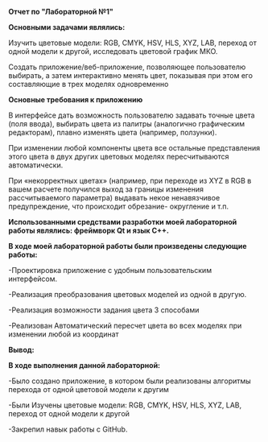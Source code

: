 **Отчет по "Лабораторной №1"**

**Основными задачами являлись:**

Изучить цветовые модели: RGB, CMYK, HSV, HLS, XYZ, LAB, переход от одной модели к другой, исследовать цветовой график МКО.

Создать приложение/веб-приложение, позволяющее пользователю выбирать, а затем интерактивно менять цвет, показывая при этом его составляющие в трех моделях одновременно

**Основные требования к приложению**

В интерфейсе дать возможность пользователю задавать точные цвета (поля ввода), выбирать цвета из палитры (аналогично графическим редакторам), 
плавно изменять цвета (например, ползунки).

При изменении любой компоненты цвета все остальные представления этого цвета в двух других цветовых моделях пересчитываются автоматически.

При «некорректных цветах» (например, при переходе из XYZ в RGB в вашем расчете получился выход за границы изменения рассчитываемого параметра)
выдавать некое ненавязчивое предупреждение, что происходит обрезание-
округление и т.п.

**Использованными средствами разработки моей лабораторной работы являлись: фреймворк Qt и язык С++.**

**В ходе моей лабораторной работы были произведены следующие работы:**

-Проектировка приложение с удобным пользовательским интерфейсом.

-Реализация преобразования цветовых моделей из одной в другую.

-Реализация возможности задания цвета 3 способами

-Реализован Автоматический пересчет цвета во всех моделях при изменении любой из координат

**Вывод:**

  **В ходе выполнения данной лабораторной:**
  
-Было создано приложение, в котором были реализованы алгоритмы перехода от одной цветовой модели к другим

-Были Изучены цветовые модели: RGB, CMYK, HSV, HLS, XYZ, LAB, переход от одной модели к другой 

-Закрепил навык работы с GitHub.
